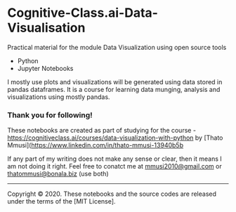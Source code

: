 # Cognitive-Class.ai-Data-Visualisation
Practical material for  the module Data Visualization using open source tools  

- Python
- Jupyter Notebooks

I mostly use plots and visualizations will be generated using data stored in pandas dataframes. It is a course for learning data munging, analysis and visualizations using mostly pandas.

### Thank you for following!

These notebooks are created as part of studying for the course - https://cognitiveclass.ai/courses/data-visualization-with-python
by [Thato Mmusi](https://www.linkedin.com/in/thato-mmusi-13940b5b 

If any part of my writing does not make any sense or clear, then it means I am not doing it right. Feel free to conatct me at mmusi2010@gmail.com or thatommusi@bonala.biz (use both)

<hr>

Copyright &copy; 2020. These notebooks and the source codes are released under the terms of the [MIT License].
